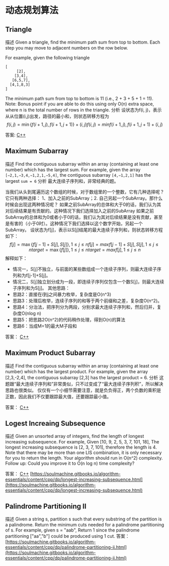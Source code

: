 # 动态规划算法 #

## Triangle ##

描述
Given a triangle, find the minimum path sum from top to bottom. Each step you may move to adjacent numbers on the row below.

For example, given the following triangle

``` cpp-objdump
[
     [2],
    [3,4],
   [6,5,7],
  [4,1,8,3]
]
```

The minimum path sum from top to bottom is 11 (i.e., 2 + 3 + 5 + 1 = 11).
Note: Bonus point if you are able to do this using only O(n) extra space, where n is the total number of rows in the triangle.
分析
设状态为f(i, j)，表示从从位置(i,j)出发，路径的最小和，则状态转移方程为
$$ f(i,j)=\min\left\{f(i+1,j),f(i+1,j+1)\right\}+(i,j) f(i,j)=min{f(i+1,j),f(i+1,j+1)}+(i,j) $$

答案: [C++](code/13.1.hpp)

## Maximum Subarray ##

描述
Find the contiguous subarray within an array (containing at least one number) which has the largest sum.
For example, given the array `[−2,1,−3,4,−1,2,1,−5,4]`, the contiguous subarray `[4,−1,2,1]` has the largest `sum = 6`
分析
最大连续子序列和，非常经典的题。

当我们从头到尾遍历这个数组的时候，对于数组里的一个整数，它有几种选择呢？它只有两种选择： 1、加入之前的SubArray；2. 自己另起一个SubArray。那什么时候会出现这两种情况呢？
如果之前SubArray的总体和大于0的话，我们认为其对后续结果是有贡献的。这种情况下我们选择加入之前的SubArray
如果之前SubArray的总体和为0或者小于0的话，我们认为其对后续结果是没有贡献，甚至是有害的（小于0时）。这种情况下我们选择以这个数字开始，另起一个SubArray。
设状态为f[j]，表示以S[j]结尾的最大连续子序列和，则状态转移方程如下：
$$ 
f[j] = \max\left\{f[j-1]+S[j],S[j]\right\}, 1 \leq j \leq nf[j]=max{f[j−1]+S[j],S[j]},1≤j≤n
target = \max\left\{f[j]\right\}, 1 \leq j \leq ntarget=max{f[j]},1≤j≤n
$$
解释如下：
- 情况一，S[j]不独立，与前面的某些数组成一个连续子序列，则最大连续子序列和为f[j-1]+S[j]。
- 情况二，S[j]独立划分成为一段，即连续子序列仅包含一个数S[j]，则最大连续子序列和为S[j]。
其他思路：
- 思路2：直接在i到j之间暴力枚举，复杂度是O(n^3)
- 思路3：处理后枚举，连续子序列的和等于两个前缀和之差，复杂度O(n^2)。
- 思路4：分治法，把序列分为两段，分别求最大连续子序列和，然后归并，复杂度O(nlog n)
- 思路5：把思路2O(n^2)的代码稍作处理，得到O(n)的算法
- 思路6：当成M=1的最大M子段和

答案： [C++](code/13.2.hpp)

## Maximum Product Subarray ##
描述
Find the contiguous subarray within an array (containing at least one number) which has
the largest product.
For example, given the array [2,3,-2,4], the contiguous subarray [2,3] has the largest
product = 6.
分析
这题跟“最大连续子序列和”非常类似，只不过变成了“最大连续子序列积”，所以解决思路也很类似。
仅仅有一个小细节需要注意，就是负负得正，两个负数的乘积是正数，因此我们不仅要跟踪最大值，还要跟踪最小值。

答案： [C++](code/13.3.hpp)

## Logest Increaing Subsequence ##

描述
Given an unsorted array of integers, find the length of longest increasing subsequence.
For example,
Given [10, 9, 2, 5, 3, 7, 101, 18],
The longest increasing subsequence is [2, 3, 7, 101], therefore the length is 4. 
Note that there may be more than one LIS combination, it is only necessary for you to
return the length.
Your algorithm should run in O(n^2) complexity.
Follow up: Could you improve it to O(n log n) time complexity?

答案： [C++](code/13.4.hpp) [https://soulmachine.gitbooks.io/algorithm-essentials/content/cpp/dp/longest-increasing-subsequence.html](https://soulmachine.gitbooks.io/algorithm-essentials/content/cpp/dp/longest-increasing-subsequence.html)


## Palindrome Partitioning II ##

描述
Given a string s, partition s such that every substring of the partition is a palindrome.
Return the minimum cuts needed for a palindrome partitioning of s.
For example, given s = "aab",
Return 1 since the palindrome partitioning ["aa","b"] could be produced using 1 cut.
答案：[https://soulmachine.gitbooks.io/algorithm-essentials/content/cpp/dp/palindrome-partitioning-ii.html](https://soulmachine.gitbooks.io/algorithm-essentials/content/cpp/dp/palindrome-partitioning-ii.html)
